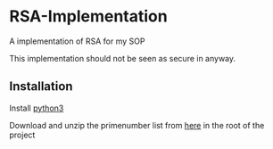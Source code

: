 # RSA-Implementation
A implementation of RSA for my SOP


This implementation should not be seen as secure in anyway.

## Installation
Install [python3](https://python.org/downloads/)


Download and unzip the primenumber list from [here](https://lyngbyekolbe.dk/RSA_Implementation/primenums.zip) in the root of the project